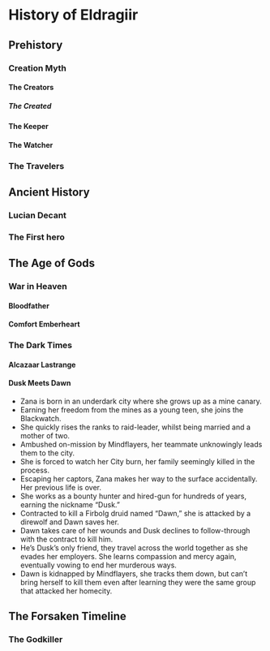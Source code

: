 # History of Eldragiir
## Prehistory
### Creation Myth
#### The Creators
##### The Created
#### The Keeper
#### The Watcher
### The Travelers
## Ancient History
### Lucian Decant
### The First hero
## The Age of Gods
### War in Heaven
#### Bloodfather
#### Comfort Emberheart
### The Dark Times
#### Alcazaar Lastrange
#### Dusk Meets Dawn
- Zana is born in an underdark city where she grows up as a mine canary.
- Earning her freedom from the mines as a young teen, she joins the Blackwatch.
- She quickly rises the ranks to raid-leader, whilst being married and a mother of two.
- Ambushed on-mission by Mindflayers, her teammate unknowingly leads them to the city.
- She is forced to watch her City burn, her family seemingly killed in the process.
- Escaping her captors, Zana makes her way to the surface accidentally. Her previous life is over.
- She works as a bounty hunter and hired-gun for hundreds of years, earning the nickname “Dusk.”
- Contracted to kill a Firbolg druid named “Dawn,” she is attacked by a direwolf and Dawn saves her.
- Dawn takes care of her wounds and Dusk declines to follow-through with the contract to kill him.
- He’s Dusk’s only friend, they travel across the world together as she evades her employers. She learns compassion and mercy again, eventually vowing to end her murderous ways.
- Dawn is kidnapped by Mindflayers, she tracks them down, but can’t bring herself to kill them even after learning they were the same group that attacked her homecity.
## The Forsaken Timeline
### The Godkiller
